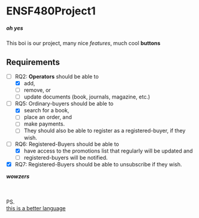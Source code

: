 # ENSF480Project1
##### oh yes

This boi is our project, many nice *features*, much cool __buttons__

>
>

## Requirements

- [ ] RQ2: **Operators** should be able to 
  - [x] add, 
  - [ ] remove, or 
  - [ ] update 
  documents (book, journals, magazine, etc.)

- [ ] RQ5: Ordinary-buyers should be able to 
  - [x] search for a book, 
  - [ ] place an order, and 
  - [ ] make payments.
  - [ ] They should also be able to register as a registered-buyer, if they wish.

- [ ] RQ6: Registered-Buyers should be able to 
  - [x] have access to the promotions list that regularly will be updated and 
  - [ ] registered-buyers will be notified.

- [x] RQ7: Registered-Buyers should be able to unsubscribe if they wish.

>
>

__*wowzers*__  
\
\
\
PS.\
[this is a better language](https://en.wikipedia.org/wiki/C%2B%2B)
